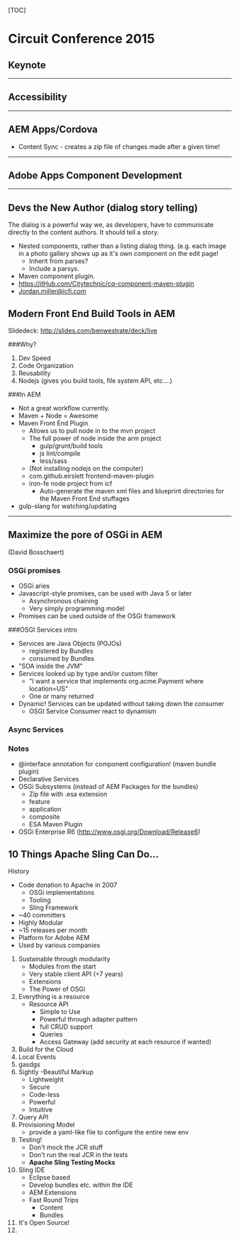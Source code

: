[TOC]

Circuit Conference 2015
===================

Keynote
----------

----------

Accessibility
---------------

----------

AEM Apps/Cordova
----------------------
* Content Sync - creates a zip file of changes made after a given time!
 
----------

Adobe Apps Component Development
---------------------------------------------

----------

Devs the New Author (dialog story telling)
--------------------------------------------------
The dialog is a powerful way we, as developers, have to communicate directly to the content authors. It should tell a story.

* Nested components, rather than a listing dialog thing. (e.g. each image in a photo gallery shows up as it's own component on the edit page!
	* Inherit from parses?
	* Include a parsys.
* Maven component plugin.
* https://itHub.com/Citytechnic/cq-component-maven-plugin
* Jordan.miller@icfi.com

Modern Front End Build Tools in AEM
---------------------------------------------
Slidedeck: http://slides.com/benwestrate/deck/live

###Why?
1. Dev Speed
2. Code Organization
3. Reusability
4. Nodejs (gives you build tools, file system API, etc....)

###In AEM
* Not a great workflow currently. 
* Maven + Node = Awesome
* Maven Front End Plugin
	* Allows us to pull node in to the mvn project
	* The full power of node inside the arm project
		* gulp/grunt/build tools
		* js lint/compile
		* less/sass
	* (Not installing nodejs on the computer)
	* com.github.eirslett frontend-maven-plugin
	* iron-fe node project from icf
		* Auto-generate the maven xml files and blueprint directories for the Maven Front End stuffages
* gulp-slang for watching/updating

-----

Maximize the pore of OSGi in AEM
-----------------------------------------
(David Bosschaert)
### OSGi promises
* OSGi aries
* Javascript-style promises, can be used with Java 5 or later
	* Asynchronous chaining
	* Very simply programming model
* Promises can be used outside of the OSGi framework

###OSGI Services intro
* Services are Java Objects (POJOs)
	* registered by Bundles
	* consumed by Bundles
* "SOA inside the JVM"
* Services looked up by type and/or custom filter
	* "I want a service that implements org.acme.Payment where location=US"
	* One or many returned
* Dynamic! Services can be updated without taking down the consumer
	* OSGI Service Consumer react to dynamism

### Async Services

### Notes
* @interface annotation for component configuration! (maven bundle plugin)
* Declarative Services
* OSGi Subsystems (instead of AEM Packages for the bundles)
	* Zip file with .esa extension
	* feature
	* application
	* composite
	* ESA Maven Plugin
* OSGi Enterprise R6 (http://www.osgi.org/Download/Release6)


10 Things Apache Sling Can Do...
---------------------------------------
History
* Code donation to Apache in 2007
	* OSGi implementations
	* Tooling
	* Sling Framework
* ~40 committers
* Highly Modular
* ~15 releases per month
* Platform for Adobe AEM
* Used by various companies

1. Sustainable through modularity
	* Modules from the start
	* Very stable client API (+7 years)
	* Extensions
	* The Power of OSGi
2. Everything is a resource
	* Resource API
		* Simple to Use
		* Powerful through adapter pattern
		* full CRUD support
		* Queries
		* Access Gateway (add security at each resource if wanted)
3. Build for the Cloud
4. Local Events
5. gasdgs
6. Sightly -Beautiful Markup
	* Lightweight
	* Secure
	* Code-less
	* Powerful
	* Intuitive
7. Query API
8. Provisioning Model
	* provide a yaml-like file to configure the entire new env
9. Testing!
	* Don't mock the JCR stuff
	* Don't run the real JCR in the tests
	* **Apache Sling Testing Mocks**
10. Sling IDE
	* Eclipse based
	* Develop bundles etc. within the IDE
	* AEM Extensions
	* Fast Round Trips
		* Content
		* Bundles
11. It's Open Source!
12. 